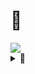 
<link rel="stylesheet" href="https://yoshiyuki-140.github.io/static/css/my_github_readme.css">

# 🎴
<a href="https://skillicons.dev">
  <img src="https://skillicons.dev/icons?i=git,vim,python,django,vscode" />
</a>

<details>
  <summary><span class="status">🎲</span></summary>
  <div>
    <div>
      <a href="">
        <img
          src="https://github-readme-stats.vercel.app/api?username=yoshiyuki-140&theme=blueberry&count_private=true&hide_border=true&line_height=20"
          alt="GithubStats">
      </a>
    </div>
    <div>
      <a href="">
        <img
          src="https://github-readme-stats.vercel.app/api/top-langs/?username=yoshiyuki-140&layout=compact&theme=blueberry&count_private=true&hide_border=true"
          alt="TopLang">
      </a>
    </div>
  </div>
</details>

